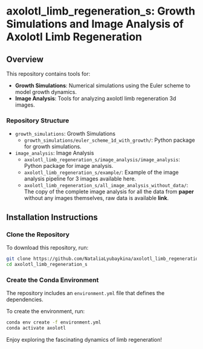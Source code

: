 # axolotl_limb_regeneration_s: Growth Simulations and Image Analysis of Axolotl Limb Regeneration

## Overview
This repository contains tools for:
- **Growth Simulations**: Numerical simulations using the Euler scheme to model growth dynamics.
- **Image Analysis**: Tools for analyzing axolotl limb regeneration 3d images.

### Repository Structure
- `growth_simulations`: Growth Simulations 
    - `growth_simulations/euler_scheme_1d_with_growth/`: Python package for growth simulations.
- `image_analysis`: Image Analysis
    - `axolotl_limb_regeneration_s/image_analysis/image_analysis`: Python package for image analysis.
    - `axolotl_limb_regeneration_s/example/`: Example of the image analysis pipeline for 3 images available here.
    - `axolotl_limb_regeneration_s/all_image_analysis_without_data/`: The copy of the complete image analysis for all the data from **paper** without any images themselves, raw data is available **link**.

## Installation Instructions

### Clone the Repository
To download this repository, run:
```bash
git clone https://github.com/NataliaLyubaykina/axolotl_limb_regeneration_s
cd axolotl_limb_regeneration_s
```

### Create the Conda Environment
The repository includes an `environment.yml` file that defines the dependencies.

To create the environment, run:
```bash
conda env create -f environment.yml
conda activate axolotl
```

Enjoy exploring the fascinating dynamics of limb regeneration!